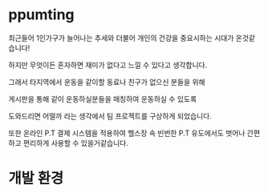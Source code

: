 # ppumting
 최근들어 1인가구가 늘어나는 추세와 더불어 개인의 건강을 중요시하는 시대가 온것같습니다!
 
 하지만 무엇이든 혼자하면 재미가 없다고 느낄 수 있다고 생각합니다. 
 
 그래서 타지역에서 운동을 같이할 동료나 친구가 없으신 분들을 위해
 
 게시판을 통해 같이 운동하실분들을 매칭하여 운동하실 수 있도록 
 
 도와드리면 어떨까 라는 생각에서 팀 프로젝트를 구상하게 되었습니다.
 
 또한 온라인 P.T 결제 시스템을 적용하여 헬스장 속 빈번한 P.T 유도에서도 벗어나 간편하고 편리하게 사용할 수 있을거같습니다.
 
 
 # 개발 환경
